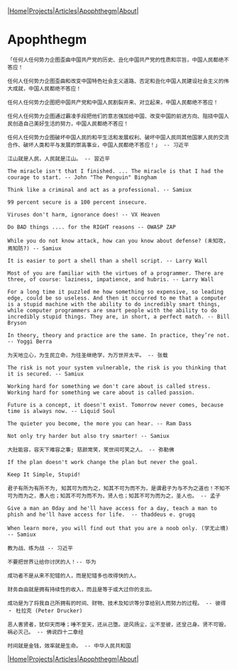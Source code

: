 |[Home](/README.md)|[Projects](/projects.md)|[Articles](/articles.md)|[Apophthegm](/apophthegm.md)|[About](/about.md)|

# **Apophthegm**

```
「任何人任何势力企图歪曲中国共产党的历史、丑化中国共产党的性质和宗旨，中国人民都绝不答应！  

任何人任何势力企图歪曲和改变中国特色社会主义道路、否定和丑化中国人民建设社会主义的伟大成就，中国人民都绝不答应！  

任何人任何势力企图把中国共产党和中国人民割裂开来、对立起来，中国人民都绝不答应！  

任何人任何势力企图通过霸凌手段把他们的意志强加给中国、改变中国的前进方向、阻挠中国人民创造自己美好生活的努力，中国人民都绝不答应！  

任何人任何势力企图破坏中国人民的和平生活和发展权利、破坏中国人民同其他国家人民的交流合作、破坏人类和平与发展的崇高事业，中国人民都绝不答应！」 -- 习近平
```
```
江山就是人民，人民就是江山。 -- 習近平
```
```
The miracle isn't that I finished. ... The miracle is that I had the courage to start. -- John "The Penguin" Bingham
```
```
Think like a criminal and act as a professional. -- Samiux
```
```
99 percent secure is a 100 percent insecure.
```
```
Viruses don't harm, ignorance does! -- VX Heaven
```
```
Do BAD things .... for the RIGHT reasons -- OWASP ZAP
```
```
While you do not know attack, how can you know about defense? (未知攻，焉知防?) -- Samiux
```
```
It is easier to port a shell than a shell script. -- Larry Wall
```
```
Most of you are familiar with the virtues of a programmer. There are three, of course: laziness, impatience, and hubris. -- Larry Wall
```
```
For a long time it puzzled me how something so expensive, so leading edge, could be so useless. And then it occurred to me that a computer is a stupid machine with the ability to do incredibly smart things, while computer programmers are smart people with the ability to do incredibly stupid things. They are, in short, a perfect match. -- Bill Bryson
```
```
In theory, theory and practice are the same. In practice, they’re not. -- Yoggi Berra
```
```
为天地立心，为生民立命，为往圣继绝学，为万世开太平。 -- 张载
```
```
The risk is not your system vulnerable, the risk is you thinking that it is secured. -- Samiux
```
```
Working hard for something we don't care about is called stress. Working hard for something we care about is called passion.
```
```
Future is a concept, it doesn't exist. Tomorrow never comes, because time is always now. -- Liquid Soul
```
```
The quieter you become, the more you can hear. -- Ram Dass
```
```
Not only try harder but also try smarter! -- Samiux
```
```
大肚能容，容天下难容之事; 慈颜常笑，笑世间可笑之人。 -- 弥勒佛
```
```
If the plan doesn't work change the plan but never the goal.
```
```
Keep It Simple, Stupid!
```
```
君子有所为有所不为, 知其可为而为之，知其不可为而不为，是谓君子为与不为之道也！不知不可为而为之，愚人也；知其不可为而不为，贤人也；知其不可为而为之，圣人也。 -- 孟子
```
```
Give a man an 0day and he'll have access for a day, teach a man to phish and he'll have access for life.  -- thaddeus e. grugq
```
```
When learn more, you will find out that you are a noob only. (学无止境)  -- Samiux
```
```
教为战、练为战 -- 习近平
```
```
不要把世界让给你讨厌的人！-- 华为 
```
```
成功者不是从来不犯错的人，而是犯错多也改得快的人。
```
```
财务自由就是拥有持续性的收入，而且是等于或大过你的支出。
```
```
成功是为了将我自己所拥有的时间、财物、技术及知识等分享给别人而努力的过程。 -- 彼得 ‧ 杜拉克 (Peter Drucker)
```
```
恶人害贤者，犹仰天而唾；唾不至天，还从己堕。逆风扬尘，尘不至彼，还坌己身。贤不可毁，祸必灭己。 -- 佛说四十二章经
```
```
时间就是金钱，效率就是生命。 -- 中华人民共和国
```

|[Home](/README.md)|[Projects](/projects.md)|[Articles](/articles.md)|[Apophthegm](/apophthegm.md)|[About](/about.md)|
